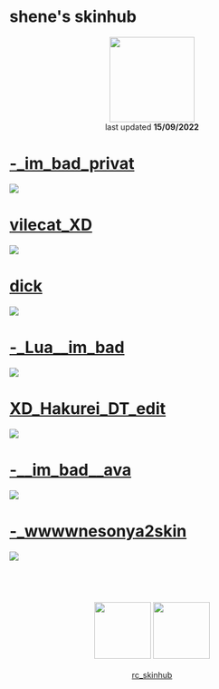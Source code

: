 # shene's skinhub
<p align="center">
<a href="https://www.youtube.com/channel/UCyrCQj2ucrNmaz0SEwCU1LA">
  <img src="https://media.discordapp.net/attachments/739284160090472449/1019860887080804374/222222222.png"  
       width="150"
       height="150"></a>
<br>
last updated <b>15/09/2022</b>
</p>
 
 # [-_im_bad_privat](https://github.com/ryancranie/skinhub/raw/tyfh/player/shene/-_im_bad_private.osk)
[![](https://cdn.discordapp.com/attachments/739284160090472449/1019858146019254332/screenshot173.jpg)](https://github.com/ryancranie/skinhub/raw/tyfh/player/shene/-_im_bad_private.osk)

 # [vilecat_XD](https://github.com/ryancranie/skinhub/raw/tyfh/player/shene/vilecat_XD.osk)
[![](https://cdn.discordapp.com/attachments/739284160090472449/1019858400231825448/screenshot180.jpg)](https://github.com/ryancranie/skinhub/raw/tyfh/player/shene/vilecat_XD.osk)

 # [dick](https://github.com/ryancranie/skinhub/raw/tyfh/player/shene/dick.osk)
[![](https://cdn.discordapp.com/attachments/739284160090472449/1019858795939250267/screenshot181.jpg)](https://github.com/ryancranie/skinhub/raw/tyfh/player/shene/dick.osk)

 # [-_Lua__im_bad](https://github.com/ryancranie/skinhub/raw/tyfh/player/shene/-_Lua__im_bad.osk)
[![](https://cdn.discordapp.com/attachments/739284160090472449/1019859221937918032/screenshot183.jpg)](https://github.com/ryancranie/skinhub/raw/tyfh/player/shene/-_Lua__im_bad.osk)

 # [XD_Hakurei_DT_edit](https://github.com/ryancranie/skinhub/raw/tyfh/player/shene/XD_Hakurei_DT_edit.osk)
[![](https://cdn.discordapp.com/attachments/739284160090472449/1019859752404135936/screenshot185.jpg)](https://github.com/ryancranie/skinhub/raw/tyfh/player/shene/XD_Hakurei_DT_edit.osk)

 # [-__im_bad__ava](https://github.com/ryancranie/skinhub/raw/tyfh/player/shene/-__im_bad__ava.osk)
[![](https://cdn.discordapp.com/attachments/739284160090472449/1019860045363695697/screenshot186.jpg)](https://github.com/ryancranie/skinhub/raw/tyfh/player/shene/-__im_bad__ava.osk)

 # [-_wwwwnesonya2skin](https://github.com/ryancranie/skinhub/raw/tyfh/player/shene/-_wwwwnesonya2skin.osk)
[![](https://cdn.discordapp.com/attachments/739284160090472449/1019860619895259186/screenshot187.jpg)](https://github.com/ryancranie/skinhub/raw/tyfh/player/shene/-_wwwwnesonya2skin.osk)

#
<p align="center">
  <br></br>
  <a href="https://www.youtube.com/channel/UCyrCQj2ucrNmaz0SEwCU1LA">
  <img src="https://i.imgur.com/YWbDUUy.png" 
       width="100" 
       height="100"></a>
  <a href="https://twitter.com/shenetea">
  <img src="https://i.imgur.com/PUQ5uWf.png" 
       width="100" 
       height="100"></a>
 <br></br>
 <a href="https://github.com/ryancranie/skinhub">rc_skinhub</a>
 </p>



